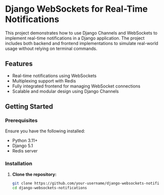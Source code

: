 # Django WebSockets for Real-Time Notifications

This project demonstrates how to use Django Channels and WebSockets to implement real-time notifications in a Django application. The project includes both backend and frontend implementations to simulate real-world usage without relying on terminal commands.

## Features

- Real-time notifications using WebSockets
- Multiplexing support with Redis
- Fully integrated frontend for managing WebSocket connections
- Scalable and modular design using Django Channels

## Getting Started

### Prerequisites

Ensure you have the following installed:

- Python 3.11+
- Django 5.1
- Redis server

### Installation

1. **Clone the repository:**

   ```bash
   git clone https://github.com/your-username/django-websockets-notifications.git
   cd django-websockets-notifications
